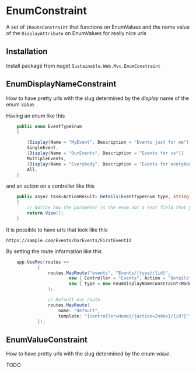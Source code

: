 # EnumConstraint
A set of `IRouteConstraint` that functions on EnumValues and the name value of the `DisplayAttribute` on EnumValues for really nice urls

## Installation

Install package from nuget `Sustainable.Web.Mvc.EnumConstraint`

## EnumDisplayNameConstraint

How to have pretty urls with the slug determined by the *display* name of the enum value.

Having an enum like this

```csharp
    public enum EventTypeEnum
    {

        [Display(Name = "MyEvent", Description = "Events just for me")]
        SingleEvent,
        [Display(Name = "OurEvents", Description = "Events for us")]
        MultipleEvents,
        [Display(Name = "Everybody", Description = "Events for everybody")]
        All,
    }
```

and an action on a controller like this

```csharp
    public async Task<ActionResult> Details(EventTypeEnum type, string id)
    {
        // Notice how the parameter is the enum not a text field that you have to parse
        return View();
    }
```

It is possible to have urls that look like this

`https://sample.com/Events/OurEvents/FirstEventId`

By setting the route information like this

```csharp
    app.UseMvc(routes =>
            {
                routes.MapRoute("events", "Events/{type}/{id}",
                        new { Controller = "Events", Action = "Details" },
                        new { type = new EnumDisplayNameConstraint<Models.Data.EventTypeEnum>(true)} 
                );

                // Default mvc route
                routes.MapRoute(
                    name: "default",
                    template: "{controller=Home}/{action=Index}/{id?}");
            });
```


## EnumValueConstraint

How to have pretty urls with the slug determined by the enum *value*.

TODO